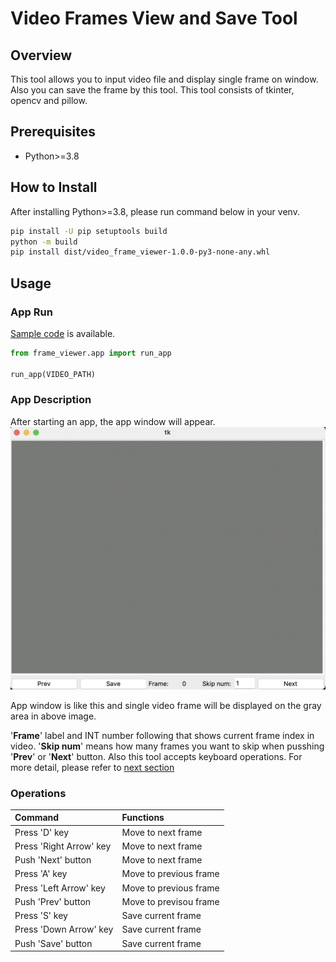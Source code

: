 # Video Frames View and Save Tool

## Overview
This tool allows you to input video file and display single frame on window. Also you can save the frame by this tool. This tool consists of tkinter, opencv and pillow.


## Prerequisites
* Python>=3.8

## How to Install
After installing Python>=3.8, please run command below in your venv.
```bash
pip install -U pip setuptools build
python -m build
pip install dist/video_frame_viewer-1.0.0-py3-none-any.whl
```

## Usage
### App Run
[Sample code](./sample.py) is available.
```python
from frame_viewer.app import run_app

run_app(VIDEO_PATH)
```

### App Description
After starting an app, the app window will appear.  
![App Screen](./img/app_image.png)

App window is like this and single video frame will be displayed on the gray area in above image.

'**Frame**' label and INT number following that shows current frame index in video. '**Skip num**' means how many frames you want to skip when pusshing '**Prev**' or '**Next**' button. Also this tool accepts keyboard operations. For more detail, please refer to [next section](#operations)

### Operations
| Command | Functions |
| :- | :- |
|Press 'D' key | Move to next frame |
|Press 'Right Arrow' key | Move to next frame |
|Push 'Next' button | Move to next frame |
|Press 'A' key | Move to previous frame |
|Press 'Left Arrow' key | Move to previous frame |
|Push 'Prev' button | Move to previsou frame |
|Press 'S' key | Save current frame |
|Press 'Down Arrow' key | Save current frame |
|Push 'Save' button | Save current frame |
